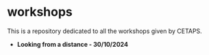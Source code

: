 # workshops

This is a repository dedicated to all the workshops given by CETAPS.

- **Looking from a distance - 30/10/2024**
